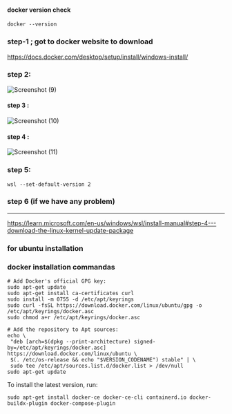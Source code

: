 

#### docker version check
```
docker --version
```


### step-1 ; got to docker website to download

https://docs.docker.com/desktop/setup/install/windows-install/

### step 2:

![Screenshot (9)](https://github.com/user-attachments/assets/efec5328-d4a4-41ef-b0e0-f456d894eb82)



#### step 3 :

![Screenshot (10)](https://github.com/user-attachments/assets/5b0cc127-edf3-4a96-af3a-1cd82533fd68)




#### step 4 :
![Screenshot (11)](https://github.com/user-attachments/assets/64af2297-b950-4954-9512-2cf1f336bd5b)






### step 5:

```
wsl --set-default-version 2

```


### step 6 (if we have any problem)
-----------------------------

https://learn.microsoft.com/en-us/windows/wsl/install-manual#step-4---download-the-linux-kernel-update-package




















### for ubuntu installation


 ### docker installation commandas

 ```
# Add Docker's official GPG key:
sudo apt-get update
sudo apt-get install ca-certificates curl
sudo install -m 0755 -d /etc/apt/keyrings
sudo curl -fsSL https://download.docker.com/linux/ubuntu/gpg -o /etc/apt/keyrings/docker.asc
sudo chmod a+r /etc/apt/keyrings/docker.asc

# Add the repository to Apt sources:
echo \
  "deb [arch=$(dpkg --print-architecture) signed-by=/etc/apt/keyrings/docker.asc] https://download.docker.com/linux/ubuntu \
  $(. /etc/os-release && echo "$VERSION_CODENAME") stable" | \
  sudo tee /etc/apt/sources.list.d/docker.list > /dev/null
sudo apt-get update

```

To install the latest version, run:

```
sudo apt-get install docker-ce docker-ce-cli containerd.io docker-buildx-plugin docker-compose-plugin

```







